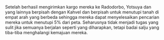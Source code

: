Setelah berhasil mengirimkan kargo mereka ke Radodorbo, Yotsuya dan yang lainnya berpisah dengan Kahvel dan berpisah untuk menutupi tanah di empat arah yang berbeda sehingga mereka dapat menyelesaikan pencarian mereka untuk menutupi 5% dari peta. Seharusnya tidak menjadi tugas yang sulit jika semuanya berjalan seperti yang diharapkan, tetapi badai salju yang tiba-tiba menghalangi kemajuan mereka.
